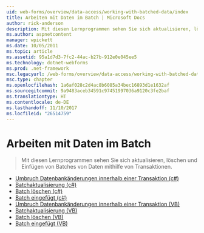 ```yaml
---
uid: web-forms/overview/data-access/working-with-batched-data/index
title: Arbeiten mit Daten im Batch | Microsoft Docs
author: rick-anderson
description: Mit diesen Lernprogrammen sehen Sie sich aktualisieren, löschen und Einfügen von Batches von Daten mithilfe von Transaktionen.
ms.author: aspnetcontent
manager: wpickett
ms.date: 10/05/2011
ms.topic: article
ms.assetid: 95a1d7d3-7fc2-44ac-b27b-912e0e045ee5
ms.technology: dotnet-webforms
ms.prod: .net-framework
msc.legacyurl: /web-forms/overview/data-access/working-with-batched-data
msc.type: chapter
ms.openlocfilehash: 1a6af028c2d4ac8b6085a34bec16893d1e1632af
ms.sourcegitcommit: 9a9483aceb34591c97451997036a9120c3fe2baf
ms.translationtype: HT
ms.contentlocale: de-DE
ms.lasthandoff: 11/10/2017
ms.locfileid: "26514759"
---
```

<a name="working-with-batched-data"></a>Arbeiten mit Daten im Batch
====================
> Mit diesen Lernprogrammen sehen Sie sich aktualisieren, löschen und Einfügen von Batches von Daten mithilfe von Transaktionen.


- [Umbruch Datenbankänderungen innerhalb einer Transaktion (c#)](wrapping-database-modifications-within-a-transaction-cs.md)
- [Batchaktualisierung (c#)](batch-updating-cs.md)
- [Batch löschen (c#)](batch-deleting-cs.md)
- [Batch eingefügt (c#)](batch-inserting-cs.md)
- [Umbruch Datenbankänderungen innerhalb einer Transaktion (VB)](wrapping-database-modifications-within-a-transaction-vb.md)
- [Batchaktualisierung (VB)](batch-updating-vb.md)
- [Batch löschen (VB)](batch-deleting-vb.md)
- [Batch eingefügt (VB)](batch-inserting-vb.md)
